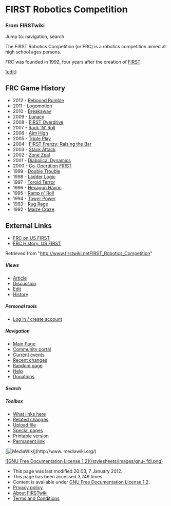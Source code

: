 

# FIRST Robotics Competition

### From FIRSTwiki

Jump to: navigation, search

The FIRST Robotics Competition (or FRC) is a robotics competition aimed at
high school ages persons.

FRC was founded in 1992, four years after the creation of
[FIRST](FIRST "FIRST" ).

[[edit](/index.php?title=FIRST_Robotics_Competition&action=edit&section=1
"Edit section: FRC Game History" )]

## FRC Game History

  * 2012 - [Rebound Rumble](Rebound_Rumble "Rebound Rumble" )
  * 2011 - [Logomotion](Logomotion "Logomotion" )
  * 2010 - [Breakaway](Breakaway "Breakaway" )
  * 2009 - [Lunacy](Lunacy "Lunacy" )
  * 2008 - [FIRST Overdrive](FIRST_Overdrive "FIRST Overdrive" )
  * 2007 - [Rack 'N' Roll](Rack_%27N%27_Roll "Rack 'N' Roll" )
  * 2006 - [Aim High](Aim_High "Aim High" )
  * 2005 - [Triple Play](Triple_Play "Triple Play" )
  * 2004 - [FIRST Frenzy: Raising the Bar](FIRST_Frenzy:_Raising_the_Bar "FIRST Frenzy: Raising the Bar" )
  * 2003 - [Stack Attack](Stack_Attack "Stack Attack" )
  * 2002 - [Zone Zeal](Zone_Zeal "Zone Zeal" )
  * 2001 - [Diabolical Dynamics](Diabolical_Dynamics "Diabolical Dynamics" )
  * 2000 - [Co-Opertition FIRST](Co-Opertition_FIRST "Co-Opertition FIRST" )
  * 1999 - [Double Trouble](Double_Trouble "Double Trouble" )
  * 1998 - [Ladder Logic](Ladder_Logic "Ladder Logic" )
  * 1997 - [Toroid Terror](Toroid_Terror "Toroid Terror" )
  * 1996 - [Hexagon Havoc](Hexagon_Havoc "Hexagon Havoc" )
  * 1995 - [Ramp n' Roll](Ramp_n%27_Roll "Ramp n' Roll" )
  * 1994 - [Tower Power](Tower_Power "Tower Power" )
  * 1993 - [Rug Rage](Rug_Rage "Rug Rage" )
  * 1992 - [Maize Craze](Maize_Craze "Maize Craze" )


## External Links

  * [FRC on US FIRST](http://www.usfirst.org/roboticsprograms/frc/default.aspx?id=966 "http://www.usfirst.org/roboticsprograms/frc/default.aspx?id=966" )
  * [FRC History: US FIRST](http://www.usfirst.org/who/content.aspx?id=880#frc_history "http://www.usfirst.org/who/content.aspx?id=880#frc_history" )

Retrieved from
"<http://www.firstwiki.netFIRST_Robotics_Competition>"

##### Views

  * [Article](FIRST_Robotics_Competition)
  * [Discussion](/index.php?title=Talk:FIRST_Robotics_Competition&action=edit)
  * [Edit](/index.php?title=FIRST_Robotics_Competition&action=edit)
  * [History](/index.php?title=FIRST_Robotics_Competition&action=history)

##### Personal tools

  * [Log in / create account](/index.php?title=Special:Userlogin&returnto=FIRST_Robotics_Competition)

[](Main_Page "Main Page" )

##### Navigation

  * [Main Page](Main_Page)
  * [Community portal](FIRSTwiki:Community_portal)
  * [Current events](Current_events)
  * [Recent changes](Special:Recentchanges)
  * [Random page](Special:Random)
  * [Help](FIRSTwiki:Help)
  * [Donations](FIRSTwiki:Site_support)

##### Search



##### Toolbox

  * [What links here](Special:Whatlinkshere/FIRST_Robotics_Competition)
  * [Related changes](Special:Recentchangeslinked/FIRST_Robotics_Competition)
  * [Upload file](Special:Upload)
  * [Special pages](Special:Specialpages)
  * [Printable version](/index.php?title=FIRST_Robotics_Competition&printable=yes)
  * [Permanent link](/index.php?title=FIRST_Robotics_Competition&oldid=87761)

[![MediaWiki](/skins/common/images/poweredby_mediawiki_88x31.png)](http://www.
mediawiki.org/)

[![GNU Free Documentation License 1.2](/stylesheets/images/gnu-
fdl.png)](http://www.gnu.org/copyleft/fdl.html)

  * This page was last modified 20:03, 7 January 2012.
  * This page has been accessed 3,749 times.
  * Content is available under [GNU Free Documentation License 1.2](http://www.gnu.org/copyleft/fdl.html "http://www.gnu.org/copyleft/fdl.html" ).
  * [Privacy policy](FIRSTwiki:Privacy_policy "FIRSTwiki:Privacy policy" )
  * [About FIRSTwiki](FIRSTwiki:About "FIRSTwiki:About" )
  * [Terms and Conditions](FIRSTwiki:Terms_and_conditions "FIRSTwiki:Terms and conditions" )


